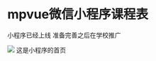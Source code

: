 mpvue微信小程序课程表
===

小程序已经上线 准备完善之后在学校推广

![](https://github.com/jiangxuhang/kechengbiao/blob/master/ReadmeImage/index.png)
这是小程序的首页